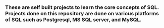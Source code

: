### These are self built projects to learn the core concepts of SQL. Projects done on this repository are done on various platforms of SQL such as Postgresql, MS SQL server, and MySQL.
